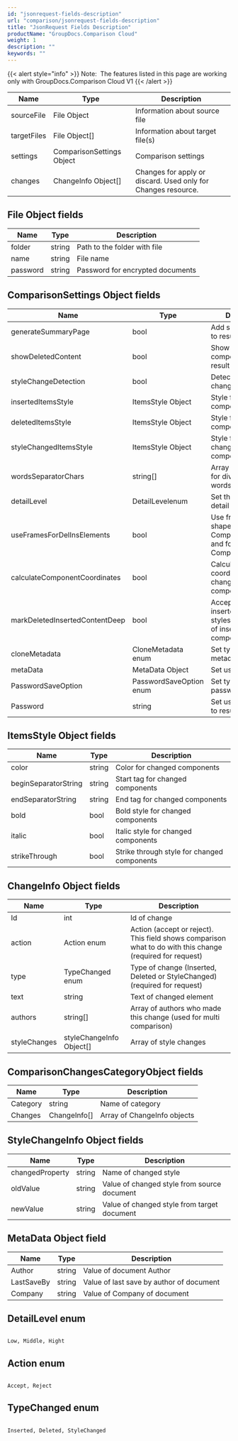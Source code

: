 ```yaml
---
id: "jsonrequest-fields-description"
url: "comparison/jsonrequest-fields-description"
title: "JsonRequest Fields Description"
productName: "GroupDocs.Comparison Cloud"
weight: 1
description: ""
keywords: ""
---
```


{{< alert style="info" >}}
Note:  The features listed in this page are working only with GroupDocs.Comparison Cloud V1
{{< /alert >}}

|**Name**|**Type**|**Description**
|---|---|---
|sourceFile|File Object|Information about source file
|targetFiles|File Object[]|Information about target file(s)
|settings|ComparisonSettings Object|Comparison settings
|changes|ChangeInfo Object[]|Changes for apply or discard. Used only for Changes resource.

## File Object fields ##

|**Name**|**Type**|**Description**
|---|---|---
|folder|string|Path to the folder with file
|name|string|File name
|password|string|Password for encrypted documents

## ComparisonSettings Object fields ##

|**Name**|**Type**|**Description**
|---|---|---
|generateSummaryPage|bool|Add summary page to result document
|showDeletedContent|bool|Show deleted components in result document
|styleChangeDetection|bool|Detect style changes
|insertedItemsStyle|ItemsStyle Object|Style for inserted components
|deletedItemsStyle|ItemsStyle Object|Style for deleted components
|styleChangedItemsStyle|ItemsStyle Object|Style for style changed components
|wordsSeparatorChars|string[]|Array of separators for dividing text on words
|detailLevel|DetailLevelenum|Set the level for detail of comparison
|useFramesForDelInsElements|bool|Use frames for shapes in Comparison.Words and for rectangles in Comparison.Imaging
|calculateComponentCoordinates|bool|Calculate coordinates for changed components
|markDeletedInsertedContentDeep|bool|Accept inserted/deleted styles for all children of inserted/deleted components
|cloneMetadata|CloneMetadata enum|Set type of metadata to clone
|metaData|MetaData Object|Set user metadata
|PasswordSaveOption|PasswordSaveOption enum|Set type of password save
|Password|string|Set user Password to result document

## ItemsStyle Object fields ##

|**Name**|**Type**|**Description**
|---|---|---
|color|string|Color for changed components
|beginSeparatorString|string|Start tag for changed components
|endSeparatorString|string|End tag for changed components
|bold|bool|Bold style for changed components
|italic|bool|Italic style for changed components
|strikeThrough|bool|Strike through style for changed components

## ChangeInfo Object fields ##

|**Name**|**Type**|**Description**
|---|---|---
|Id|int|Id of change
|action|Action enum|Action (accept or reject). This field shows comparison what to do with this change (required for request)
|type|TypeChanged enum|Type of change (Inserted, Deleted or StyleChanged) (required for request)
|text|string|Text of changed element
|authors|string[]|Array of authors who made this change (used for multi comparison)
|styleChanges|styleChangeInfo Object[]|Array of style changes

## ComparisonChangesCategoryObject fields ##

|**Name**|**Type**|**Description**
|---|---|---
|Category|string|Name of category
|Changes|ChangeInfo[]|Array of ChangeInfo objects

## StyleChangeInfo Object fields ##

|**Name**|**Type**|**Description**
|---|---|---
|changedProperty|string|Name of changed style
|oldValue|string|Value of changed style from source document
|newValue|string|Value of changed style from target document

## MetaData Object field ##

|**Name**|**Type**|**Description**
|---|---|---
|Author|string|Value of document Author
|LastSaveBy|string|Value of last save by author of document
|Company|string|Value of Company of document


## DetailLevel enum ##

```html

Low, Middle, Hight

```

## Action enum ##

```html

Accept, Reject

```

## TypeChanged enum ##

```html

Inserted, Deleted, StyleChanged

```

